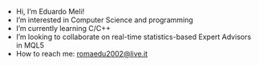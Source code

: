 -  Hi, I’m Eduardo Meli!
-  I’m interested in Computer Science and programming
-  I’m currently learning C/C++
-  I’m looking to collaborate on real-time statistics-based Expert Advisors in MQL5
-  How to reach me: romaedu2002@live.it

<!---
edu-m/edu-m is a ✨ special ✨ repository because its `README.md` (this file) appears on your GitHub profile.
You can click the Preview link to take a look at your changes.
--->
